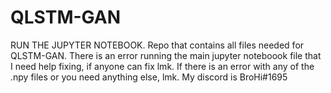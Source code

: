 # QLSTM-GAN
RUN THE JUPYTER NOTEBOOK. Repo that contains all files needed for QLSTM-GAN. There is an error running the main jupyter noteboook file that I need help fixing, if anyone can fix lmk. If there is an error with any of the .npy files or you need anything else, lmk. My discord is BroHi#1695
